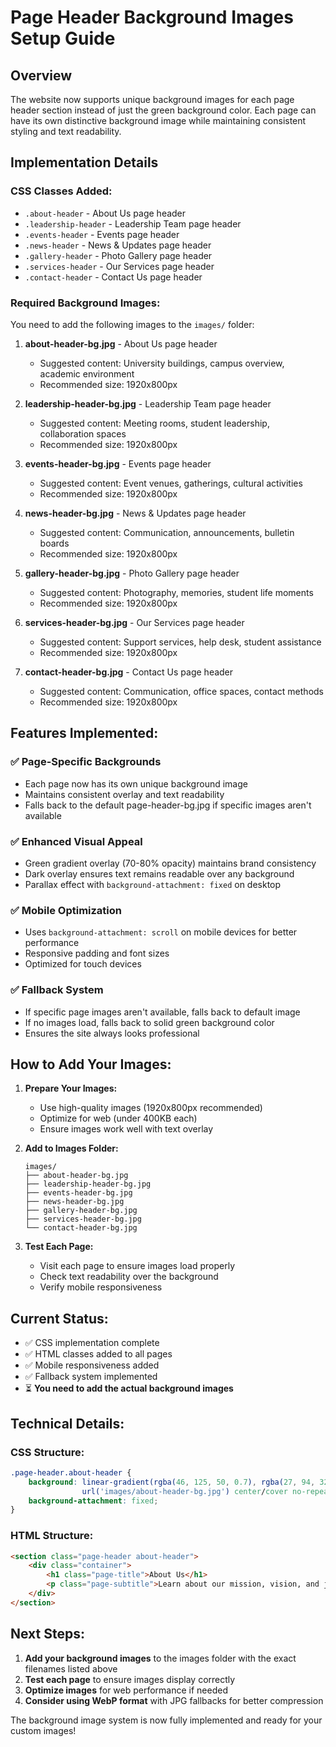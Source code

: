 # Page Header Background Images Setup Guide

## Overview

The website now supports unique background images for each page header section instead of just the green background color. Each page can have its own distinctive background image while maintaining consistent styling and text readability.

## Implementation Details

### CSS Classes Added:
- `.about-header` - About Us page header
- `.leadership-header` - Leadership Team page header  
- `.events-header` - Events page header
- `.news-header` - News & Updates page header
- `.gallery-header` - Photo Gallery page header
- `.services-header` - Our Services page header
- `.contact-header` - Contact Us page header

### Required Background Images:

You need to add the following images to the `images/` folder:

1. **about-header-bg.jpg** - About Us page header
   - Suggested content: University buildings, campus overview, academic environment
   - Recommended size: 1920x800px

2. **leadership-header-bg.jpg** - Leadership Team page header  
   - Suggested content: Meeting rooms, student leadership, collaboration spaces
   - Recommended size: 1920x800px

3. **events-header-bg.jpg** - Events page header
   - Suggested content: Event venues, gatherings, cultural activities
   - Recommended size: 1920x800px

4. **news-header-bg.jpg** - News & Updates page header
   - Suggested content: Communication, announcements, bulletin boards
   - Recommended size: 1920x800px

5. **gallery-header-bg.jpg** - Photo Gallery page header
   - Suggested content: Photography, memories, student life moments
   - Recommended size: 1920x800px

6. **services-header-bg.jpg** - Our Services page header
   - Suggested content: Support services, help desk, student assistance
   - Recommended size: 1920x800px

7. **contact-header-bg.jpg** - Contact Us page header
   - Suggested content: Communication, office spaces, contact methods
   - Recommended size: 1920x800px

## Features Implemented:

### ✅ **Page-Specific Backgrounds**
- Each page now has its own unique background image
- Maintains consistent overlay and text readability
- Falls back to the default page-header-bg.jpg if specific images aren't available

### ✅ **Enhanced Visual Appeal**
- Green gradient overlay (70-80% opacity) maintains brand consistency
- Dark overlay ensures text remains readable over any background
- Parallax effect with `background-attachment: fixed` on desktop

### ✅ **Mobile Optimization**
- Uses `background-attachment: scroll` on mobile devices for better performance
- Responsive padding and font sizes
- Optimized for touch devices

### ✅ **Fallback System**
- If specific page images aren't available, falls back to default image
- If no images load, falls back to solid green background color
- Ensures the site always looks professional

## How to Add Your Images:

1. **Prepare Your Images:**
   - Use high-quality images (1920x800px recommended)
   - Optimize for web (under 400KB each)
   - Ensure images work well with text overlay

2. **Add to Images Folder:**
   ```
   images/
   ├── about-header-bg.jpg
   ├── leadership-header-bg.jpg  
   ├── events-header-bg.jpg
   ├── news-header-bg.jpg
   ├── gallery-header-bg.jpg
   ├── services-header-bg.jpg
   └── contact-header-bg.jpg
   ```

3. **Test Each Page:**
   - Visit each page to ensure images load properly
   - Check text readability over the background
   - Verify mobile responsiveness

## Current Status:

- ✅ CSS implementation complete
- ✅ HTML classes added to all pages
- ✅ Mobile responsiveness added
- ✅ Fallback system implemented
- ⏳ **You need to add the actual background images**

## Technical Details:

### CSS Structure:
```css
.page-header.about-header {
    background: linear-gradient(rgba(46, 125, 50, 0.7), rgba(27, 94, 32, 0.8)), 
                url('images/about-header-bg.jpg') center/cover no-repeat;
    background-attachment: fixed;
}
```

### HTML Structure:
```html
<section class="page-header about-header">
    <div class="container">
        <h1 class="page-title">About Us</h1>
        <p class="page-subtitle">Learn about our mission, vision, and journey</p>
    </div>
</section>
```

## Next Steps:

1. **Add your background images** to the images folder with the exact filenames listed above
2. **Test each page** to ensure images display correctly
3. **Optimize images** for web performance if needed
4. **Consider using WebP format** with JPG fallbacks for better compression

The background image system is now fully implemented and ready for your custom images!
